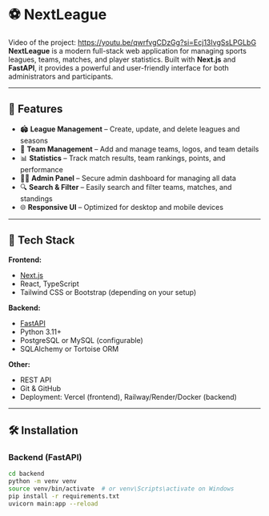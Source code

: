 # ⚽️ NextLeague
Video of the project: https://youtu.be/qwrfvgCDzGg?si=Ecj13IvgSsLPGLbG
**NextLeague** is a modern full-stack web application for managing sports leagues, teams, matches, and player statistics. Built with **Next.js** and **FastAPI**, it provides a powerful and user-friendly interface for both administrators and participants.

---

## 🚀 Features

- 🏟️ **League Management** – Create, update, and delete leagues and seasons  
- 👥 **Team Management** – Add and manage teams, logos, and team details  
- 📊 **Statistics** – Track match results, team rankings, points, and performance  
- 🧑‍💻 **Admin Panel** – Secure admin dashboard for managing all data  
- 🔍 **Search & Filter** – Easily search and filter teams, matches, and standings  
- 🌐 **Responsive UI** – Optimized for desktop and mobile devices  

---

## 🧰 Tech Stack

**Frontend:**
- [Next.js](https://nextjs.org/)
- React, TypeScript
- Tailwind CSS or Bootstrap (depending on your setup)

**Backend:**
- [FastAPI](https://fastapi.tiangolo.com/)
- Python 3.11+
- PostgreSQL or MySQL (configurable)
- SQLAlchemy or Tortoise ORM

**Other:**
- REST API
- Git & GitHub
- Deployment: Vercel (frontend), Railway/Render/Docker (backend)

---

## 🛠️ Installation

### Backend (FastAPI)
```bash
cd backend
python -m venv venv
source venv/bin/activate  # or venv\Scripts\activate on Windows
pip install -r requirements.txt
uvicorn main:app --reload
